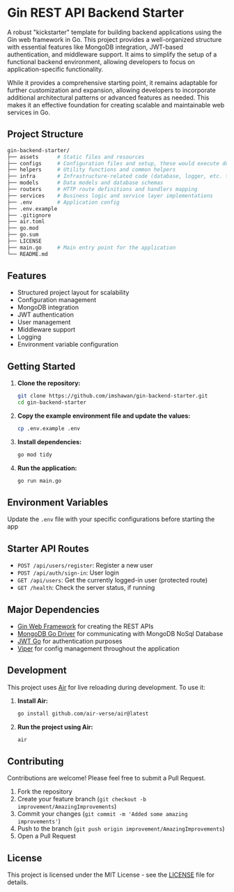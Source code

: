 # Gin REST API Backend Starter

A robust "kickstarter" template for building backend applications using the Gin web framework in Go. This project provides a well-organized structure with essential features like MongoDB integration, JWT-based authentication, and middleware support. It aims to simplify the setup of a functional backend environment, allowing developers to focus on application-specific functionality. 

While it provides a comprehensive starting point, it remains adaptable for further customization and expansion, allowing developers to incorporate additional architectural patterns or advanced features as needed. This makes it an effective foundation for creating scalable and maintainable web services in Go.

## Project Structure
```bash
gin-backend-starter/
├── assets      # Static files and resources
├── configs     # Configuration files and setup, these would execute during the pre-start process of the server
├── helpers     # Utility functions and common helpers
├── infra       # Infrastructure-related code (database, logger, etc. that would be used throughout the app)
├── models      # Data models and database schemas
├── routers     # HTTP route definitions and handlers mapping
├── services    # Business logic and service layer implementations
├── .env        # Application config
├── .env.example
├── .gitignore
├── air.toml
├── go.mod
├── go.sum
├── LICENSE
├── main.go     # Main entry point for the application
└── README.md
```

## Features

- Structured project layout for scalability
- Configuration management
- MongoDB integration
- JWT authentication
- User management
- Middleware support
- Logging
- Environment variable configuration

## Getting Started

1. **Clone the repository:**

    ```bash
    git clone https://github.com/imshawan/gin-backend-starter.git
    cd gin-backend-starter
    ```

2. **Copy the example environment file and update the values:**

    ```bash
    cp .env.example .env
    ```

3. **Install dependencies:**

    ```bash
    go mod tidy
    ```

4. **Run the application:**

    ```bash
    go run main.go
    ```

## Environment Variables

Update the `.env` file with your specific configurations before starting the app


## Starter API Routes

- `POST /api/users/register`: Register a new user
- `POST /api/auth/sign-in`: User login
- `GET /api/users`: Get the currently logged-in user (protected route)
- `GET /health`: Check the server status, if running

## Major Dependencies

- [Gin Web Framework](https://github.com/gin-gonic/gin) for creating the REST APIs
- [MongoDB Go Driver](https://github.com/mongodb/mongo-go-driver) for communicating with MongoDB NoSql Database
- [JWT Go](https://github.com/golang-jwt/jwt/) for authentication purposes
- [Viper](github.com/spf13/viper) for config management throughout the application

## Development

This project uses [Air](https://github.com/air-verse/air) for live reloading during development. To use it:

1. **Install Air:**

    ```bash
    go install github.com/air-verse/air@latest
    ```

2. **Run the project using Air:**

    ```bash
    air
    ```

## Contributing

Contributions are welcome! Please feel free to submit a Pull Request.

1. Fork the repository
2. Create your feature branch (`git checkout -b improvement/AmazingImprovements`)
3. Commit your changes (`git commit -m 'Added some amazing improvements'`)
4. Push to the branch (`git push origin improvement/AmazingImprovements`)
5. Open a Pull Request

## License

This project is licensed under the MIT License - see the [LICENSE](LICENSE) file for details.
